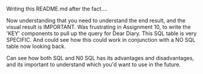 Writing this README.md after the fact....

Now understanding that you need to understand the end result, and the visual result is IMPORTANT.  Was frustrating in Assignment 10, to write the 'KEY' components to pull up the query for Dear Diary.  This SQL table is very SPECIFIC.  And could see how this could work in conjunction with a NO SQL table now looking back.  

Can see how both SQL and N0 SQL has its advantages and disadvantages, and its important to understand which you'd want to use in the future.
